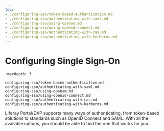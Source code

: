 ```yaml
---
toc:
- ./configuring-sso/token-based-authentication.md
- ./configuring-sso/authenticating-with-saml.md
- ./configuring-sso/using-openam.md
- ./configuring-sso/using-openid-connect.md
- ./configuring-sso/authenticating-with-cas.md
- ./configuring-sso/authenticating-with-kerberos.md
---
```

# Configuring Single Sign-On

```{toctree}
:maxdepth: 3

configuring-sso/token-based-authentication.md
configuring-sso/authenticating-with-saml.md
configuring-sso/using-openam.md
configuring-sso/using-openid-connect.md
configuring-sso/authenticating-with-cas.md
configuring-sso/authenticating-with-kerberos.md
```

Liferay Portal/DXP supports many ways of authenticating, from token-based solutions to standards such as OpenID Connect and SAML. With all the available options, you should be able to find the one that works for you.
